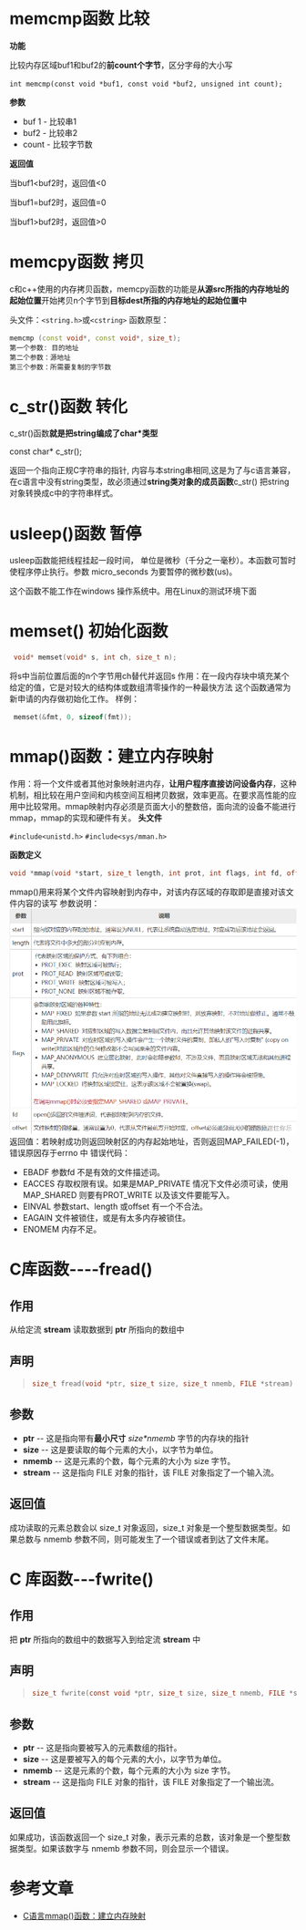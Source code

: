 # memcmp函数  比较
**功能**

比较内存区域buf1和buf2的**前count个字节**，区分字母的大小写

`int memcmp(const void *buf1, const void *buf2, unsigned int count);`

**参数**
- buf 1 - 比较串1 
- buf2  - 比较串2 
- count - 比较字节数


**返回值**

当buf1<buf2时，返回值<0 

当buf1=buf2时，返回值=0 

当buf1>buf2时，返回值>0

# memcpy函数  拷贝
c和c++使用的内存拷贝函数，memcpy函数的功能是**从源src所指的内存地址的起始位置**开始拷贝n个字节到**目标dest所指的内存地址的起始位置中**

头文件：`<string.h>`或`<cstring>`
函数原型：

```cpp
memcmp (const void*, const void*, size_t);
第一个参数: 目的地址
第二个参数：源地址
第三个参数：所需要复制的字节数
```
# c_str()函数  转化
c_str()函数**就是把string编成了char*类型**

const char* c_str();

返回一个指向正规C字符串的指针, 内容与本string串相同,这是为了与c语言兼容，在c语言中没有string类型，故必须通过**string类对象的成员函数**c_str() 把string 对象转换成c中的字符串样式。

# usleep()函数  暂停
usleep函数能把线程挂起一段时间， 单位是微秒（千分之一毫秒）。本函数可暂时使程序停止执行。参数 micro_seconds 为要暂停的微秒数(us)。

这个函数不能工作在windows 操作系统中。用在Linux的测试环境下面

# memset() 初始化函数
```cpp
 void* memset(void* s, int ch, size_t n);
```

将s中当前位置后面的n个字节用ch替代并返回s
作用：在一段内存块中填充某个给定的值，它是对较大的结构体或数组清零操作的一种最快方法
 这个函数通常为新申请的内存做初始化工作。
 样例：


```cpp
 memset(&fmt, 0, sizeof(fmt));
```

# mmap()函数：建立内存映射
作用：将一个文件或者其他对象映射进内存，**让用户程序直接访问设备内存**，这种机制，相比较在用户空间和内核空间互相拷贝数据，效率更高。在要求高性能的应用中比较常用。mmap映射内存必须是页面大小的整数倍，面向流的设备不能进行mmap，mmap的实现和硬件有关。
**头文件**

`#include<unistd.h>` 
 `#include<sys/mman.h>`

 **函数定义**

```cpp
void *mmap(void *start, size_t length, int prot, int flags, int fd, off_t offsize);
```
mmap()用来将某个文件内容映射到内存中，对该内存区域的存取即是直接对该文件内容的读写
参数说明：
![在这里插入图片描述](img/91f7e258b9e243f4a7a8c783a5ec2af6.png)返回值：若映射成功则返回映射区的内存起始地址，否则返回MAP_FAILED(-1)，错误原因存于errno 中
错误代码：

- EBADF  参数fd 不是有效的文件描述词。
- EACCES  存取权限有误。如果是MAP_PRIVATE 情况下文件必须可读，使用MAP_SHARED 则要有PROT_WRITE 以及该文件要能写入。
- EINVAL  参数start、length 或offset 有一个不合法。
- EAGAIN  文件被锁住，或是有太多内存被锁住。
- ENOMEM  内存不足。

# C库函数----fread()

## 作用

 从给定流 **stream** 读取数据到 **ptr** 所指向的数组中 

## 声明

> ```c
> size_t fread(void *ptr, size_t size, size_t nmemb, FILE *stream)
> ```

 ## 参数

-  **ptr** -- 这是指向带有**最小尺寸** *size\*nmemb* 字节的内存块的指针 
- **size** -- 这是要读取的每个元素的大小，以字节为单位。
- **nmemb** -- 这是元素的个数，每个元素的大小为 size 字节。
- **stream** -- 这是指向 FILE 对象的指针，该 FILE 对象指定了一个输入流。

## 返回值

 成功读取的元素总数会以 size_t 对象返回，size_t 对象是一个整型数据类型。如果总数与 nmemb 参数不同，则可能发生了一个错误或者到达了文件末尾。 

# C 库函数---fwrite()

## 作用

  把 **ptr** 所指向的数组中的数据写入到给定流 **stream** 中 

## 声明

> ```c
> size_t fwrite(const void *ptr, size_t size, size_t nmemb, FILE *stream)
> ```

## 参数

- **ptr** -- 这是指向要被写入的元素数组的指针。
- **size** -- 这是要被写入的每个元素的大小，以字节为单位。
- **nmemb** -- 这是元素的个数，每个元素的大小为 size 字节。
- **stream** -- 这是指向 FILE 对象的指针，该 FILE 对象指定了一个输出流。

## 返回值

如果成功，该函数返回一个 size_t 对象，表示元素的总数，该对象是一个整型数据类型。如果该数字与 nmemb 参数不同，则会显示一个错误。 


# 参考文章
- [C语言mmap()函数：建立内存映射](http://c.biancheng.net/cpp/html/138.html)